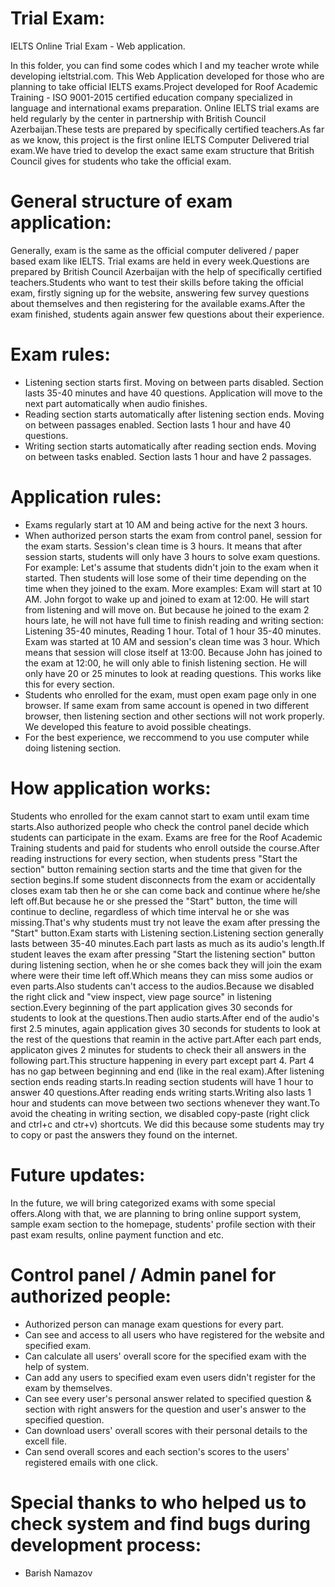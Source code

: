 # Trial Exam:
IELTS Online Trial Exam - Web application.

In this folder, you can find some codes which I and my teacher wrote while developing ieltstrial.com.
This Web Application developed for those who are planning to take official IELTS exams.Project developed for Roof Academic Training - ISO 9001-2015 certified education company specialized in language and international exams preparation. Online IELTS trial exams are held regularly by the center in partnership with British Council Azerbaijan.These tests are prepared by specifically certified teachers.As far as we know, this project is the first online IELTS Computer Delivered trial exam.We have tried to develop the exact same exam structure that British Council gives for students who take the official exam.

# General structure of exam application:
Generally, exam is the same as the official computer delivered / paper based exam like IELTS.
Trial exams are held in every week.Questions are prepared by British Council Azerbaijan with the help of specifically certified teachers.Students who want to test their skills before taking the official exam, firstly signing up for the website, answering few survey questions about themselves and then registering for the available exams.After the exam finished, students again answer few questions about their experience.

# Exam rules:
- Listening section starts first. Moving on between parts disabled. Section lasts 35-40 minutes and have 40 questions. Application will move to the next part automatically when audio finishes. 
- Reading section starts automatically after listening section ends. Moving on between passages enabled. Section lasts 1 hour and have 40 questions.
- Writing section starts automatically after reading section ends. Moving on between tasks enabled. Section lasts 1 hour and have 2 passages.

# Application rules:
- Exams regularly start at 10 AM and being active for the next 3 hours.
- When authorized person starts the exam from control panel, session for the exam starts. Session's clean time is 3 hours. It means that after session starts, students will only have 3 hours to solve exam questions. For example: Let's assume that students didn't join to the exam when it started. Then students will lose some of their time depending on the time when they joined to the exam. 
More examples: Exam will start at 10 AM. John forgot to wake up and joined to exam at 12:00. He will start from listening and will move on. But because he joined to the exam 2 hours late, he will not have full time to finish reading and writing section: Listening 35-40 minutes, Reading 1 hour. Total of 1 hour 35-40 minutes. Exam was started at 10 AM and session's clean time was 3 hour. Which means that session will close itself at 13:00. Because John has joined to the exam at 12:00, he will only able to finish listening section. He will only have 20 or 25 minutes to look at reading questions. This works like this for every section.
- Students who enrolled for the exam, must open exam page only in one browser. If same exam from same account is opened in two different browser, then listening section and other sections will not work properly. We developed this feature to avoid possible cheatings.
- For the best experience, we reccommend to you use computer while doing listening section.


# How application works:
Students who enrolled for the exam cannot start to exam until exam time starts.Also authorized people who check the control panel decide which students can participate in the exam. Exams are free for the Roof Academic Training students and paid for students who enroll outside the course.After reading instructions for every section, when students press "Start the section" button remaining section starts and the time that given for the section begins.If some student disconnects from the exam or accidentally closes exam tab then he or she can come back and continue where he/she left off.But because he or she pressed the "Start" button, the time will continue to decline, regardless of which time interval he or she was missing.That's why students must try not leave the exam after pressing the "Start" button.Exam starts with Listening section.Listening section generally lasts between 35-40 minutes.Each part lasts as much as its audio's length.If student leaves the exam after pressing "Start the listening section" button during listening section, when he or she comes back they will join the exam where were their time left off.Which means they can miss some audios or even parts.Also students can't access to the audios.Because we disabled the right click and "view inspect, view page source" in listening section.Every beginning of the part application gives 30 seconds for students to look at the questions.Then audio starts.After end of the audio's first 2.5 minutes, again application gives 30 seconds for students to look at the rest of the questions that reamin in the active part.After each part ends, applicaton gives 2 minutes for students to check their all answers in the following part.This structure happening in every part except part 4. Part 4 has no gap between beginning and end (like in the real exam).After listening section ends reading starts.In reading section students will have 1 hour to answer 40 questions.After reading ends writing starts.Writing also lasts 1 hour and students can move between two sections whenever they want.To avoid the cheating in writing section, we disabled copy-paste (right click and ctrl+c and ctr+v) shortcuts. We did this because some students may try to copy or past the answers they found on the internet. 

# Future updates:
In the future, we will bring categorized exams with some special offers.Along with that, we are planning to bring online support system, sample exam section to the homepage, students' profile section with their past exam results, online payment function and etc.

# Control panel / Admin panel for authorized people:
- Authorized person can manage exam questions for every part.
- Can see and access to all users who have registered for the website and specified exam.
- Can calculate all users' overall score for the specified exam with the help of system.
- Can add any users to specified exam even users didn't register for the exam by themselves.
- Can see every user's personal answer related to specified question & section with right answers for the question and user's answer to the specified question.
- Can download users' overall scores with their personal details to the excell file.
- Can send overall scores and each section's scores to the users' registered emails with one click.

# Special thanks to who helped us to check system and find bugs during development process:
- Barish Namazov
